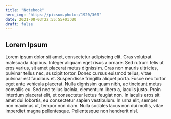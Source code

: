 ```yaml
---
title: "Notebook"
hero_img: "https://picsum.photos/1920/360"
date: 2021-08-03T22:55:55+01:00
draft: false
---
```


## Lorem Ipsum

Lorem ipsum dolor sit amet, consectetur adipiscing elit. Cras volutpat malesuada
dapibus. Integer aliquam eget risus a ornare. Sed rutrum felis ut eros varius,
sit amet placerat metus dignissim. Cras non mauris ultricies, pulvinar tellus
nec, suscipit tortor. Donec cursus euismod tellus, vitae pulvinar est faucibus
et. Suspendisse fringilla aliquet porta. Fusce nec tortor eget ante vehicula
placerat. Nulla dignissim quam nibh, ac tincidunt metus convallis eu. Sed nec
tellus lacinia, elementum libero a, iaculis justo. Proin interdum placerat elit,
et consectetur lectus feugiat non. In iaculis eros sit amet dui lobortis, eu
consectetur sapien vestibulum. In urna elit, semper non maximus ut, tempor non
diam. Nulla sodales lacus non dui mollis, vitae imperdiet magna pellentesque.
Pellentesque non hendrerit nisl.
